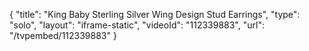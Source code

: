 {
    "title": "King Baby Sterling Silver Wing Design Stud Earrings",
    "type": "solo",
    "layout": "iframe-static",
    "videoId": "112339883",
    "url": "\/tvpembed\/112339883"
}
